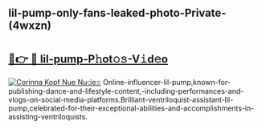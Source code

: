 ## lil-pump-only-fans​-leaked-photo​-Private-(4wxzn)


# <h2><a href="https://mediaupload.pro?title=lil-pump&ref=git">🔗👉 🔴 lil-pump-P𝚑ot𝚘𝚜-V𝚒d𝚎o</a></h2>

[![Corinna Kopf Nue Nu𝚍e𝚜](https://i.imgur.com/0qMVB7G.gif)](https://mediaupload.pro?title=lil-pump&ref=git)
Online-influencer-lil-pump,known-for-publishing-dance-and-lifestyle-content,-including-performances-and-vlogs-on-social-media-platforms.Brilliant-ventriloquist-assistant-lil-pump,celebrated-for-their-exceptional-abilities-and-accomplishments-in-assisting-ventriloquists.  